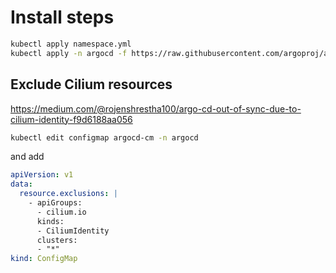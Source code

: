 # Install steps

```sh
kubectl apply namespace.yml
kubectl apply -n argocd -f https://raw.githubusercontent.com/argoproj/argo-cd/stable/manifests/install.yaml
```

## Exclude Cilium resources

<https://medium.com/@rojenshrestha100/argo-cd-out-of-sync-due-to-cilium-identity-f9d6188aa056>

```sh
kubectl edit configmap argocd-cm -n argocd
```

and add

```yaml
apiVersion: v1
data:
  resource.exclusions: |
    - apiGroups:
      - cilium.io
      kinds:
      - CiliumIdentity
      clusters:
      - "*"
kind: ConfigMap
```
